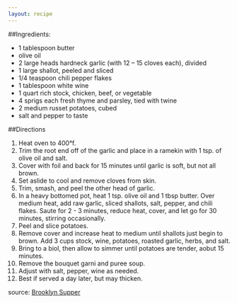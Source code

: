 ```yaml
---
layout: recipe
---
```

##Ingredients: 
- 1 tablespoon butter
- olive oil
- 2 large heads hardneck garlic (with 12 – 15 cloves each), divided
- 1 large shallot, peeled and sliced
- 1/4 teaspoon chili pepper flakes
- 1 tablespoon white wine
- 1 quart rich stock, chicken, beef, or vegetable
- 4 sprigs each fresh thyme and parsley, tied with twine
- 2 medium russet potatoes, cubed
- salt and pepper to taste

##Directions
1. Heat oven to 400&deg;f.
2. Trim the root end off of the garlic and place in a ramekin with 1 tsp. of olive oil and salt.
3. Cover with foil and back for 15 minutes until garlic is soft, but not all brown.
4. Set aslide to cool and remove cloves from skin.
5. Trim, smash, and peel the other head of garlic.
6. In a heavy bottomed pot, heat 1 tsp. olive oil and 1 tbsp butter. Over medium heat, add raw garlic, sliced shallots, salt, pepper, and chili flakes. Saute for 2 - 3 minutes, reduce heat, cover, and let go for 30 minutes, stirring occasionally.
7. Peel and slice potatoes.
7. Remove cover and increase heat to medium until shallots just begin to brown. Add 3 cups stock, wine, potatoes, roasted garlic, herbs, and salt.
8. Bring to a biol, then allow to simmer until potatoes are tender, aobut 15 minutes.
9. Remove the bouquet garni and puree soup.
10. Adjust with salt, pepper, wine as needed.
11. Best if served a day later, but may thicken.

source: [Brooklyn Supper](http://www.brooklynsupper.net/2014/10/garlic-soup/#.VKhtnWTF8hA)

	



